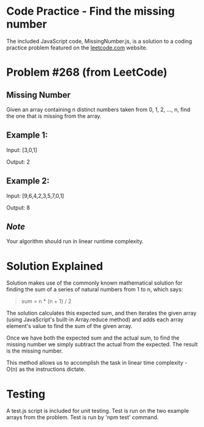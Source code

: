 # Code Practice - Find the missing number
The included JavaScript code, MissingNumber.js,  is a solution to a coding practice problem featured on the [leetcode.com](url=http://www.leetcode.com) website.

# Problem #268 (from LeetCode)

## Missing Number
Given an array containing n distinct numbers taken from 0, 1, 2, ..., n, find the one that is missing from the array.

## Example 1:

Input: [3,0,1]

Output: 2

## Example 2:

Input: [9,6,4,2,3,5,7,0,1]

Output: 8

## *Note*
Your algorithm should run in linear runtime complexity.

# Solution Explained

Solution makes use of the commonly known mathematical solution for finding the sum of a series of natural numbers from 1 to n, which says: 

> sum = n * (n + 1) / 2

The solution calculates this expected sum, and then iterates the given array (using JavaScript's built-in Array.reduce method) and adds each array element's value to find the sum of the given array.

Once we have both the expected sum and the actual sum, to find the missing number we simply subtract the actual from the expected. The result is the missing number.

This method allows us to accomplish the task in linear time complexity - O(n) as the instructions dictate.

# Testing
A test.js script is included for unit testing. Test is run on the two example arrays from the problem. Test is run by 'npm test' command.